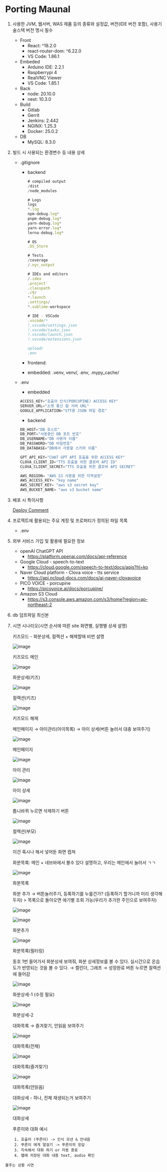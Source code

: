 # Porting Maunal

1. 사용한 JVM, 웹서버, WAS 제품 등의 종류와 설정값, 버전(IDE 버전 포함), 사용기술스택 버전 명시 필수
    - Front
        - React: ^18.2.0
        - react-router-dom: ^6.22.0
        - VS Code: 1.86.1
    - Embeded
        - Arduino IDE: 2.2.1
        - Raspberrypi 4
        - RealVNC Viewer
        - VS Code: 1.85.1
    - Back
        - node: 20.10.0
        - nest: 10.3.0
    - Build
        - Gitlab
        - Gerrit
        - Jenkins: 2.442
        - NGINX: 1.25.3
        - Docker: 25.0.2
    - DB
        - MySQL: 8.3.0
2. 빌드 시 사용되는 환경변수 등 내용 상세
    - .gitignore
        - backend
            
            ```jsx
            # compiled output
            /dist
            /node_modules
            
            # Logs
            logs
            *.log
            npm-debug.log*
            pnpm-debug.log*
            yarn-debug.log*
            yarn-error.log*
            lerna-debug.log*
            
            # OS
            .DS_Store
            
            # Tests
            /coverage
            /.nyc_output
            
            # IDEs and editors
            /.idea
            .project
            .classpath
            .c9/
            *.launch
            .settings/
            *.sublime-workspace
            
            # IDE - VSCode
            .vscode/*
            !.vscode/settings.json
            !.vscode/tasks.json
            !.vscode/launch.json
            !.vscode/extensions.json
            
            upload/
            .env
            ```
            
        - frontend:
        - embedded: .venv, venv/, .env, .mypy_cache/
    - .env
        - embedded
        
        ```jsx
        ACCESS_KEY="호출어 인식(PORCUPINE) ACCESS KEY"
        SERVER_URL="소켓 통신 할 서버 URL"
        GOOGLE_APPLICATION="STT용 JSON 파일 경로"
        ```
        
        - backend
        
        ```jsx
        DB_HOST="DB 호스트"
        DB_PORT="사용중인 DB 포트 번호"
        DB_USERNAME="DB 사용자 이름"
        DB_PASSWORD="DB 비밀번호"
        DB_DATABASE="DB에서 사용할 스키마 이름"
        
        GPT_API_KEY="CHAT GPT API 호출을 위한 ACCESS KEY"
        CLOVA_CLIENT_ID="TTS 호출을 위한 클로바 API ID"
        CLOVA_CLIENT_SECRET="TTS 호출을 위한 클로바 API SECRET"
        
        AWS_REGION= "AWS S3 사용을 위한 지역설정"
        AWS_ACCESS_KEY= "key name"
        AWS_SECRET_KEY= "aws s3 secret key"
        AWS_BUCKET_NAME= "aws s3 bucket name"
        ```     
            
3. 배포 시 특이사항
    
    [Deploy Comment](https://www.notion.so/Deploy-Comment-0ff0d2f8e4c246cb822609bb1e13415b?pvs=21)
    
4. 프로젝트에 활용되는 주요 계정 및 프로퍼티가 정의된 파일 목록
    - .env
5. 외부 서비스 가입 및 활용에 필요한 정보
    - openAI ChatGPT API
        - https://platform.openai.com/docs/api-reference
    - Google Cloud - speech-to-text
        - https://cloud.google.com/speech-to-text/docs/apis?hl=ko
    - Naver Cloud platform - Clova voice - tts service
        - https://api.ncloud-docs.com/docs/ai-naver-clovavoice
    - PICO VOICE - porcupine
        - https://picovoice.ai/docs/porcupine/
    - Amazon S3 Cloud
        - https://s3.console.aws.amazon.com/s3/home?region=ap-northeast-2
6. db 덤프파일 최신본
7. 시연 시나리오(시연 순서에 따른 site 화면별, 실행별 상세 설명)
    
    키즈모드 - 화분상세, 컬렉션 + 해제할때 비번 설명
    
    ![image](https://github.com/cJinu/CS/assets/38110757/442cb706-bf2d-4470-8945-bbe4b70ee675)
    
    키즈모드 메인
    
    ![image](https://github.com/cJinu/CS/assets/38110757/b8e936ab-f6cf-49a5-a7bf-4415eb0da1e9)
    
    화분상세(키즈)
    
    ![image](https://github.com/cJinu/CS/assets/38110757/d50d2468-f7bd-45bb-8917-fbf714f22571)
    
    컬렉션(키즈)
    
    ![image](https://github.com/cJinu/CS/assets/38110757/87b40609-0e47-4e86-934b-cfda76cd2e53)
    
    키즈모드 해제
    
    메인페이지 → 아이관리(아이목록) → 아이 상세(버튼 눌러서 대충 보여주기)
    
    ![image](https://github.com/cJinu/CS/assets/38110757/62197c15-ad3e-4b63-9db5-a34d00f31cb3)
    
    메인페이지
    
    ![image](https://github.com/cJinu/CS/assets/38110757/a4147e4b-5c1b-41ba-b2d1-b69928e811be)
    
    아이 관리
    
    ![image](https://github.com/cJinu/CS/assets/38110757/ce329380-3d49-490f-a763-0dced625a55d)
    
    아이 상세
    
    ![image](https://github.com/cJinu/CS/assets/38110757/a6ce2022-0d8c-4e3e-914a-6f66924400bd)
    
    톱니바퀴 누르면 삭제하기 버튼
    
    ![image](https://github.com/cJinu/CS/assets/38110757/fe4b1777-3227-4391-8196-922cf074c8c9)
    
    컬렉션(부모)
    
    ![image](https://github.com/cJinu/CS/assets/38110757/88fef4fa-a488-454c-a739-82d63e41b77e)
    
    이건 혹시나 해서 넣어둔 화면 캡쳐
    
    화분목록: 메인 + 네브바에서 볼수 있다 설명하고, 우리는 메인에서 눌러서 ㄱㄱ
    
    ![image](https://github.com/cJinu/CS/assets/38110757/b2224157-2cfa-4744-a597-1bb442220f94)
    
    화분목록
    
    화분 추가 → 버튼눌러주기, 등록하기를 누를건가? (등록하기 할거니까 미리 생각해두자) > 목록으로 돌아오면 애기별 조회 가능(우리가 추가한 주인으로 보여주자)
    
    ![image](https://github.com/cJinu/CS/assets/38110757/af2702da-35a9-4f00-b7ec-7d367e77f28d)

    ![image](https://github.com/cJinu/CS/assets/95911613/7af67289-7046-4486-aad4-1c2067efea7b)
    
    화분추가

    
    ![image](https://github.com/cJinu/CS/assets/38110757/077ffe1c-103c-473f-bc51-9c64f18c03d2)
    
    화분목록(필터링)
    
    동호 1번 들어가서 화분상세 보여줘, 화분 상세정보를 볼 수 있다. 실시간으로 온습도가 반영되는 것을 볼 수 있다. → 캘린더, 그래프 → 성장완료 버튼 누르면 컬렉션에 들어감
    
    ![image](https://github.com/cJinu/CS/assets/38110757/3590c110-fa09-4e92-8547-9a57e429c95e)
    
    화분상세-1 (수정 필요)
    
    ![image](https://github.com/cJinu/CS/assets/38110757/ca6b430f-d4c0-448f-8f5c-22982443f00c)
    
    화분상세-2
    
    대화목록 → 즐겨찾기, 안읽음 보여주기
    
    ![image](https://github.com/cJinu/CS/assets/38110757/04cd063e-f21a-4ec7-9a02-0f8770b3bf4a)
    
    대화목록(전체)
    
    ![image](https://github.com/cJinu/CS/assets/38110757/67c79d93-f819-42dd-8ffa-e3d6f123c4d8)
    
    대화목록(즐겨찾기)
    
    ![image](https://github.com/cJinu/CS/assets/38110757/77a0ef50-be03-4011-96f0-b88b97ad0783)
    
    대화목록(안읽음)
    
    대화상세 - 하나, 전체 재생되는거 보여주기
    
    ![image](https://github.com/cJinu/CS/assets/38110757/76095e94-d50a-4d79-9b03-fedd8f77c74f)
    
    대화상세
    
    푸른이와 대화 예시
```text
    1. 호출어 (푸른아) -> 인식 모션 & 안내음
    2. 푸른이 에게 말걸기 -> 푸른이의 응답
    3. 지속해서 대화 하기 or 자동 종료
    4. 웹에 저장된 대화 내용 text, audio 확인
```
    물주는 상황 시연
